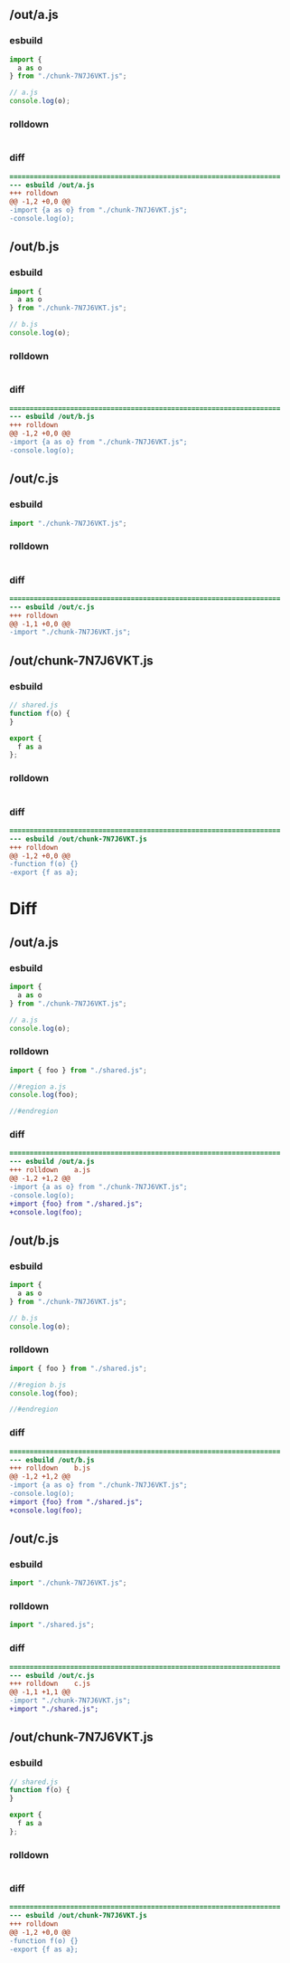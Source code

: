## /out/a.js
### esbuild
```js
import {
  a as o
} from "./chunk-7N7J6VKT.js";

// a.js
console.log(o);
```
### rolldown
```js

```
### diff
```diff
===================================================================
--- esbuild	/out/a.js
+++ rolldown	
@@ -1,2 +0,0 @@
-import {a as o} from "./chunk-7N7J6VKT.js";
-console.log(o);

```
## /out/b.js
### esbuild
```js
import {
  a as o
} from "./chunk-7N7J6VKT.js";

// b.js
console.log(o);
```
### rolldown
```js

```
### diff
```diff
===================================================================
--- esbuild	/out/b.js
+++ rolldown	
@@ -1,2 +0,0 @@
-import {a as o} from "./chunk-7N7J6VKT.js";
-console.log(o);

```
## /out/c.js
### esbuild
```js
import "./chunk-7N7J6VKT.js";
```
### rolldown
```js

```
### diff
```diff
===================================================================
--- esbuild	/out/c.js
+++ rolldown	
@@ -1,1 +0,0 @@
-import "./chunk-7N7J6VKT.js";

```
## /out/chunk-7N7J6VKT.js
### esbuild
```js
// shared.js
function f(o) {
}

export {
  f as a
};
```
### rolldown
```js

```
### diff
```diff
===================================================================
--- esbuild	/out/chunk-7N7J6VKT.js
+++ rolldown	
@@ -1,2 +0,0 @@
-function f(o) {}
-export {f as a};

```
# Diff
## /out/a.js
### esbuild
```js
import {
  a as o
} from "./chunk-7N7J6VKT.js";

// a.js
console.log(o);
```
### rolldown
```js
import { foo } from "./shared.js";

//#region a.js
console.log(foo);

//#endregion
```
### diff
```diff
===================================================================
--- esbuild	/out/a.js
+++ rolldown	a.js
@@ -1,2 +1,2 @@
-import {a as o} from "./chunk-7N7J6VKT.js";
-console.log(o);
+import {foo} from "./shared.js";
+console.log(foo);

```
## /out/b.js
### esbuild
```js
import {
  a as o
} from "./chunk-7N7J6VKT.js";

// b.js
console.log(o);
```
### rolldown
```js
import { foo } from "./shared.js";

//#region b.js
console.log(foo);

//#endregion
```
### diff
```diff
===================================================================
--- esbuild	/out/b.js
+++ rolldown	b.js
@@ -1,2 +1,2 @@
-import {a as o} from "./chunk-7N7J6VKT.js";
-console.log(o);
+import {foo} from "./shared.js";
+console.log(foo);

```
## /out/c.js
### esbuild
```js
import "./chunk-7N7J6VKT.js";
```
### rolldown
```js
import "./shared.js";

```
### diff
```diff
===================================================================
--- esbuild	/out/c.js
+++ rolldown	c.js
@@ -1,1 +1,1 @@
-import "./chunk-7N7J6VKT.js";
+import "./shared.js";

```
## /out/chunk-7N7J6VKT.js
### esbuild
```js
// shared.js
function f(o) {
}

export {
  f as a
};
```
### rolldown
```js

```
### diff
```diff
===================================================================
--- esbuild	/out/chunk-7N7J6VKT.js
+++ rolldown	
@@ -1,2 +0,0 @@
-function f(o) {}
-export {f as a};

```